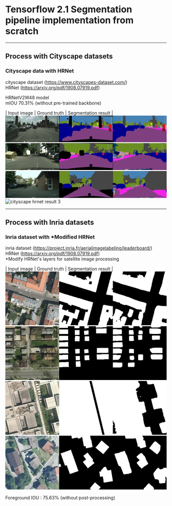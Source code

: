 # Tensorflow 2.1 Segmentation pipeline implementation from scratch

---

## Process with Cityscape datasets
### Cityscape data with HRNet

cityscape dataset (https://www.cityscapes-dataset.com/)  
HRNet (https://arxiv.org/pdf/1908.07919.pdf)  

HRNetV2W48 model  
mIOU 70.31% (without pre-trained backbone)  
  
| Input image | Ground truth | Segmentation result |  
![cityscape hrnet result 1](./outputs/cityscape_hrnet/frankfurt_000001_079206_leftImg8bit.png)  
![cityscape hrnet result 2](./outputs/cityscape_hrnet/frankfurt_000001_044658_leftImg8bit.png)  
![cityscape hrnet result 3](./outputs/cityscape_hrnet/munster_000001_000019_leftImg8bit.png)  
![cityscape hrnet result 3](./outputs/cityscape_hrnet/munster_000051_000019_leftImg8bit.png)  



---   

## Process with Inria datasets
### Inria dataset with *Modified HRNet  
inria dataset (https://project.inria.fr/aerialimagelabeling/leaderboard/)  
HRNet (https://arxiv.org/pdf/1908.07919.pdf)  
*Modify HRNet's layers for satellite image processing
  
| Input image | Ground truth | Segmentation result |  
![inria hrnet result 1](./outputs/inria_subject4/chicago4_97.png)  
![inria hrnet result 2](./outputs/inria_subject4/chicago4_153.png)  
![inria hrnet result 3](./outputs/inria_subject4/chicago4_114.png)  
![inria hrnet result 3](./outputs/inria_subject4/chicago4_248.png)  

Foreground IOU : 75.63% (without post-processing)
